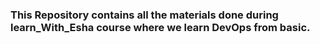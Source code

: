 ### This Repository contains all the materials done during learn_With_Esha course where we learn DevOps from basic.
